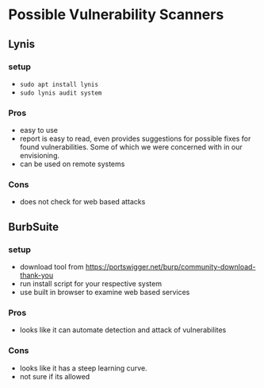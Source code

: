 # Possible Vulnerability Scanners

## Lynis 
### setup
- `sudo apt install lynis`
- `sudo lynis audit system` 

### Pros
- easy to use
- report is easy to read, even provides suggestions for possible fixes for found vulnerabilities. Some of which we were concerned with in our envisioning.
- can be used on remote systems

### Cons 
- does not check for web based attacks

## BurbSuite
### setup
- download tool from https://portswigger.net/burp/community-download-thank-you
- run install script for your respective system
- use built in browser to examine web based services 

### Pros
- looks like it can automate detection and attack of vulnerabilites

### Cons
- looks like it has a steep learning curve. 
- not sure if its allowed
